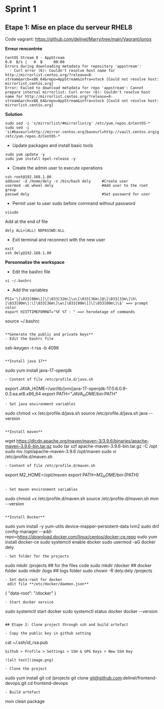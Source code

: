 # Sprint 1 #

## Etape 1: Mise en place du serveur RHEL8
Code vagrant: https://github.com/delinel/Marry/tree/main/Vagrant/ionos

**Erreur rencontrée**
```
CentOS Stream 8 - AppStream                                                                                         0.0  B/s |   0  B     00:00    
Errors during downloading metadata for repository 'appstream':
  - Curl error (6): Couldn't resolve host name for http://mirrorlist.centos.org/?release=8-stream&arch=x86_64&repo=AppStream&infra=stock [Could not resolve host: mirrorlist.centos.org]
Error: Failed to download metadata for repo 'appstream': Cannot prepare internal mirrorlist: Curl error (6): Couldn't resolve host name for http://mirrorlist.centos.org/?release=8-stream&arch=x86_64&repo=AppStream&infra=stock [Could not resolve host: mirrorlist.centos.org]
```
**Solution**
```
sudo sed -i 's/mirrorlist/#mirrorlist/g' /etc/yum.repos.d/CentOS-*
sudo sed -i 's|#baseurl=http://mirror.centos.org|baseurl=http://vault.centos.org|g' /etc/yum.repos.d/CentOS-*
```

- Update packages and install basic tools
```
sudo yum update -y
sudo yum install epel-release -y
```

- Create the admin user to execute operations
```
ssh root@192.168.1.80
adduser -d /home/dely -s /bin/bash dely     #Create user
usermod -aG wheel dely                      #Add user to the root group
passwd dely                                 #Set password for user
```
- Permit user to user sudo before command without password
```
visudo
```
Add at the end of file
```
dely ALL=(ALL) NOPASSWD:ALL
```
- Exit terminal and reconnect with the new user
```
exit
ssh dely@192.168.1.80
```

**Personnalize the workspace**
- Edit the bashrc file
```
vi ~/.bashrc
```
- Add the variables
```
PS1='\[\033[00m\][\[\033[32m\]\u\[\033[36m\]@\[\033[33m\]\h\[\033[00m\]:\[\033[36m\]\w\[\033[00m\]]\[\033[00m\]\$' ==> prompt color
export HISTTIMEFORMAT="%F %T : " ==> horodatage of commands
```
source ~/.bashrc
```

**Generate the public and private keys**
- Edit the bashrc file
```
ssh-keygen -t rsa -b 4096
```

**Install java 17**
```
sudo yum install java-17-openjdk
```
- Content of file /etc/profile.d/java.sh
```
export JAVA_HOME=/usr/lib/jvm/java-17-openjdk-17.0.6.0.9-0.3.ea.el8.x86_64
export PATH="$JAVA_HOME/bin:$PATH"
```
- Set java environment variables
```
sudo chmod +x /etc/profile.d/java.sh
source /etc/profile.d/java.sh
java --version
```

**Install maven**
```
wget https://dlcdn.apache.org/maven/maven-3/3.9.6/binaries/apache-maven-3.9.6-bin.tar.gz
sudo tar xzf apache-maven-3.9.6-bin.tar.gz -C /opt
sudo mv /opt/apache-maven-3.9.6 /opt/maven
sudo vi /etc/profile.d/maven.sh
```
- Content of file /etc/profile.d/maven.sh
```
export M2_HOME=/opt/maven
export PATH=${M2_HOME}/bin:${PATH}
```

- Set maven environment variables
```
sudo chmod +x /etc/profile.d/maven.sh
source /etc/profile.d/maven.sh
mvn --version
```

**Install Docker**

```
sudo yum install -y yum-utils device-mapper-persistent-data lvm2 
sudo dnf config-manager --add-repo=https://download.docker.com/linux/centos/docker-ce.repo
sudo yum install docker-ce
sudo systemctl enable docker
sudo usermod -aG docker dely
```
- Set folder for the projects
```
sudo mkdir /projects    ## for the files code
sudo mkdir /docker      ## docker folder
sudo mkdir /logs        ## logs folder
sudo chown -R dely:dely /projects
```
- Set data-root for docker
 edit file **/etc/docker/daemon.json**
```
{
  "data-root": "/docker"
}
```
- Start docker service
```
sudo systemctl start docker
sudo systemctl status docker
docker --version
```

## Etape 2: Clone project through ssh and build artefact

- Copy the public key in github setting
```
cat ~/.ssh/id_rsa.pub
```
Github > Profile > Settings > SSH & GPG Keys > New SSH Key

![alt text](image.png)

- Clone the project
```
sudo yum install git
cd /projects
git clone git@github.com:delinel/frontend-devops.git
cd frontend-devops
```
- Build artefact
```
mvn clean package
```





